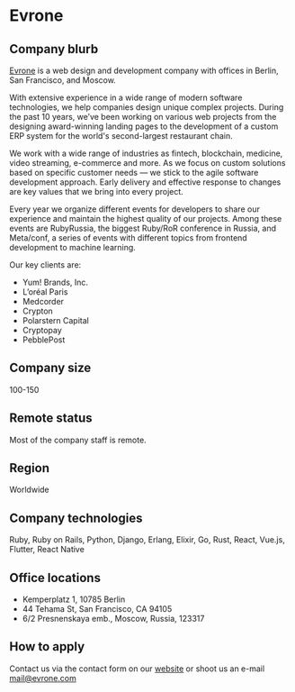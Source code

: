 # Evrone

## Company blurb

[Evrone](https://evrone.com) is a web design and development company with offices in Berlin, San Francisco, and Moscow.

With extensive experience in a wide range of modern software technologies, we help companies design unique complex projects. During the past 10 years, we’ve been working on various web projects from the designing award-winning landing pages to the development of a custom ERP system for the world's second-largest restaurant chain.

We work with a wide range of industries as fintech, blockchain, medicine, video streaming, e-commerce and more. As we focus on custom solutions based on specific customer needs — we stick to the agile software development approach. Early delivery and effective response to changes are key values that we bring into every project. 

Every year we organize different events for developers to share our experience and maintain the highest quality of our projects. Among these events are RubyRussia, the biggest Ruby/RoR conference in Russia, and Meta/conf, a series of events with different topics from frontend development to machine learning.

Our key clients are:
- Yum! Brands, Inc.
- L’oréal Paris
- Medcorder
- Crypton
- Polarstern Capital
- Cryptopay
- PebblePost

## Company size

100-150

## Remote status

Most of the company staff is remote.

## Region

Worldwide

## Company technologies

Ruby, Ruby on Rails, Python, Django, Erlang, Elixir, Go, Rust, React, Vue.js, Flutter, React Native

## Office locations

- Kemperplatz 1, 10785 Berlin
- 44 Tehama St, San Francisco, CA 94105
- 6/2 Presnenskaya emb., Moscow, Russia, 123317

## How to apply

Contact us via the contact form on our [website](https://evrone.com) or shoot us an e-mail [mail@evrone.com](<mail@evrone.com>) 
